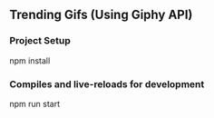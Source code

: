 

## Trending Gifs (Using Giphy API)

### Project Setup

npm install

### Compiles and live-reloads for development

npm run start

